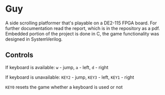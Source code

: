 # Guy
A side scrolling platformer that's playable on a DE2-115 FPGA board. For further documentation read the report, which is in the repository as a pdf. Embedded portion of the project is done in C, the game functionality was designed in SystemVerilog.

## Controls
If keyboard is available: `w` - jump, `a` - left, `d` - right

If keyboard is unavailable: `KEY2` - jump, `KEY3` - left, `KEY1` - right

`KEY0` resets the game whether a keyboard is used or not
